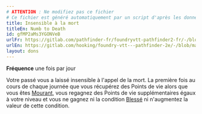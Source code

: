 ```yaml
---
# ATTENTION : Ne modifiez pas ce fichier
# Ce fichier est généré automatiquement par un script d'après les données du module Foundry VTT officiel et de sa traduction
title: Insensible à la mort
titleEn: Numb to Death
id: gfMP2aMs3YGONVeB
urlFr: https://gitlab.com/pathfinder-fr/foundryvtt-pathfinder2-fr/-/blob/master/data/feats/gfMP2aMs3YGONVeB.htm
urlEn: https://gitlab.com/hooking/foundry-vtt---pathfinder-2e/-/blob/master/packs/data/feats.db/numb-to-death.json
layout: dons
---
```

**Fréquence** une fois par jour

Votre passé vous a laissé insensible à l'appel de la mort. La première fois au cours de chaque journée que vous récupérez des Points de vie alors que vous êtes [Mourant](../conditions/mourant.md), vous regagnez des Points de vie supplémentaires égaux à votre niveau et vous ne gagnez ni la condition [Blessé](../conditions/blessé.md) ni n'augmentez la valeur de cette condition.
